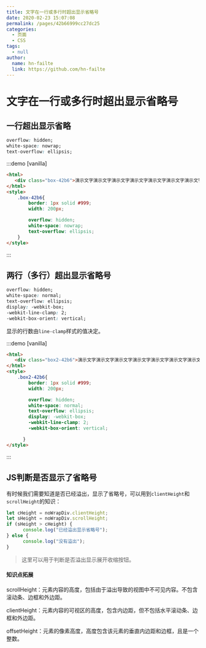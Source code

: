```yaml
---
title: 文字在一行或多行时超出显示省略号
date: 2020-02-23 15:07:08
permalink: /pages/42b66999cc27dc25
categories:
  - 页面
  - CSS
tags:
  - null
author:
  name: hn-failte
  link: https://github.com/hn-failte
---
```

# 文字在一行或多行时超出显示省略号

## 一行超出显示省略

```css
overflow: hidden;
white-space: nowrap;
text-overflow: ellipsis;
```
<!-- more -->
:::demo [vanilla]

```html
<html>
   <div class="box-42b6">演示文字演示文字演示文字演示文字演示文字演示文字演示文字演示文字演示文字演示文字演示文字演示文字演示文字演示文字演示文字演示文字演示文字</div>
</html>
<style>
    .box-42b6{
        border: 1px solid #999;
        width: 200px;

        overflow: hidden;
        white-space: nowrap;
        text-overflow: ellipsis;
    }
</style>
```

:::

## 两行（多行）超出显示省略号

```css
overflow: hidden;
white-space: normal;
text-overflow: ellipsis;
display: -webkit-box;
-webkit-line-clamp: 2;
-webkit-box-orient: vertical;
```

显示的行数由`line-clamp`样式的值决定。



:::demo [vanilla]

```html
<html>
   <div class="box2-42b6">演示文字演示文字演示文字演示文字演示文字演示文字演示文字演示文字演示文字演示文字演示文字演示文字演示文字演示文字演示文字演示文字演示文字</div>
</html>
<style>
    .box2-42b6{
        border: 1px solid #999;
        width: 200px;

        overflow: hidden;
        white-space: normal;
        text-overflow: ellipsis;
        display: -webkit-box;
        -webkit-line-clamp: 2;
        -webkit-box-orient: vertical;

      }
</style>
```

:::

## JS判断是否显示了省略号
有时候我们需要知道是否已经溢出，显示了省略号，可以用到`clientHeight`和`scrollHeight`的知识：
``` js
let cHeight = noWrapDiv.clientHeight;
let sHeight = noWrapDiv.scrollHeight;
if (sHeight > cHeight) {
      console.log("已经溢出显示省略号");
} else {
      console.log("没有溢出");
}
```
> 这里可以用于判断是否溢出显示展开收缩按钮。

#### 知识点拓展
scrollHeight：元素内容的高度，包括由于溢出导致的视图中不可见内容。不包含滚动条、边框和外边距。

clientHeight：元素内容的可视区的高度，包含内边距，但不包括水平滚动条、边框和外边距。

offsetHeight：元素的像素高度，高度包含该元素的垂直内边距和边框，且是一个整数。
